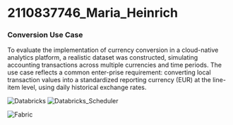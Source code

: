 # 2110837746_Maria_Heinrich

### Conversion Use Case
To evaluate the implementation of currency conversion in a cloud-native analytics platform, a realistic dataset was constructed, simulating accounting transactions across multiple currencies and time periods. The use case reflects a common enter-prise requirement: converting local transaction values into a standardized reporting currency (EUR) at the line-item level, using daily historical exchange rates.


![Databricks](https://github.com/user-attachments/assets/368f7d62-5b75-4ab3-aeba-89246238aa25)
![Databricks_Scheduler](https://github.com/user-attachments/assets/ed4d33f5-8e2b-437d-8a33-37a411718c24)


![Fabric](https://github.com/user-attachments/assets/6202799e-20fd-4b6e-a60a-71a81c08661b)
